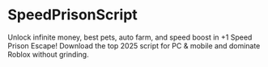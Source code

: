 # SpeedPrisonScript
Unlock infinite money, best pets, auto farm, and speed boost in +1 Speed Prison Escape! Download the top 2025 script for PC &amp; mobile and dominate Roblox without grinding.

